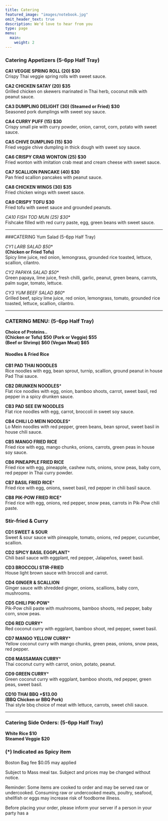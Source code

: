 ```yaml
---
title: Catering
featured_image: "images/notebook.jpg"
omit_header_text: true
description: We'd love to hear from you
type: page
menu: 
  main:
    weight: 2
---
```

### Catering Appetizers (5-6pp Half Tray)

**CA1 VEGGIE SPRING ROLL (20) $30**  
Crispy Thai veggie spring rolls with sweet sauce.

**CA2 CHICKEN SATAY (20) $35**  
Grilled chicken on skewers marinated in Thai herb, coconut milk with peanut sauce.

**CA3 DUMPLING DELIGHT (30) (Steamed or Fried) $30**  
Seasoned pork dumplings with sweet soy sauce.

**CA4 CURRY PUFF (15) $30**  
Crispy small pie with curry powder, onion, carrot, corn, potato with sweet sauce.

**CA5 CHIVE DUMPLING (15) $30**  
Fried veggie chive dumpling in thick dough with sweet soy sauce.

**CA6 CRISPY CRAB WONTON (25) $30**  
Fried wonton with imitation crab meat and cream cheese with sweet sauce.

**CA7 SCALLION PANCAKE (40) $30**  
Pan fried scallion pancakes with peanut sauce.

**CA8 CHICKEN WINGS (30) $35**  
Fried chicken wings with sweet sauce.

**CA9 CRISPY TOFU $30**  
Fried tofu with sweet sauce and grounded peanuts.

**CA10 FISH TOD MUN* (25) $30**  
Fishcake filled with red curry paste, egg, green beans with sweet sauce.

- - -

###CATERING Yum Salad (5-6pp Half Tray)

**CY1 LARB SALAD* $50**  
**(Chicken or Fried Tofu)**  
Spicy lime juice, red onion, lemongrass, grounded rice toasted, lettuce, scallion, cilantro.

**CY2 PAPAYA SALAD* $50**  
Green papaya, lime juice, fresh chilli, garlic, peanut, green beans, carrots, palm sugar, tomato, lettuce.

**CY3 YUM BEEF SALAD* $60**  
Grilled beef, spicy lime juice, red onion, lemongrass, tomato, grounded rice toasted, lettuce, scallion, cilantro.

- - -

### CATERING MENU: (5-6pp Half Tray)
**Choice of Proteins..**  
**(Chicken or Tofu) $50 (Pork or Veggie) $55**  
**(Beef or Shrimp) $60 (Vegan Meat) $65**  

#### **Noodles & Fried Rice**

**CB1 PAD THAI NOODLES**  
Rice noodles with egg, bean sprout, turnip, scallion, ground peanut in house Pad Thai sauce.

**CB2 DRUNKEN NOODLES***\
Flat rice noodles with egg, onion, bamboo shoots, carrot, sweet basil, red pepper in a spicy drunken sauce.

**CB3 PAD SEE EW NOODLES**  
Flat rice noodles with egg, carrot, broccoli in sweet soy sauce.

**CB4 CHILI LO MEIN NOODLES***\
Lo Mein noodles with red pepper, green beans, bean sprout, sweet basil in house chili sauce.

**CB5 MANGO FRIED RICE**  
Fried rice with egg, mango chunks, onions, carrots, green peas in house soy sauce.

**CB6 PINEAPPLE FRIED RICE**  
Fried rice with egg, pineapple, cashew nuts, onions, snow peas, baby corn, red pepper in Thai curry powder.

**CB7 BASIL FRIED RICE***\
Fried rice with egg, onions, sweet basil, red pepper in chili basil sauce.

**CB8 PIK-POW FRIED RICE***\
Fried rice with egg, onions, red pepper, snow peas, carrots in Pik-Pow chili paste.

### **Stir-fried & Curry**

**CD1 SWEET & SOUR**  
Sweet & sour sauce with pineapple, tomato, onions, red pepper, cucumber, scallion.

**CD2 SPICY BASIL EGGPLANT***\
Chili basil sauce with eggplant, red pepper, Jalapeños, sweet basil.

**CD3 BROCCOLI STIR-FRIED**  
House light brown sauce with broccoli and carrot.

**CD4 GINGER & SCALLION**  
Ginger sauce with shredded ginger, onions, scallions, baby corn, mushrooms.

**CD5 CHILI PIK-POW***\
Pik-Pow chili paste with mushrooms, bamboo shoots, red pepper, baby corn, snow peas.

**CD6 RED CURRY***\
Red coconut curry with eggplant, bamboo shoot, red pepper, sweet basil.

**CD7 MANGO YELLOW CURRY***\
Yellow coconut curry with mango chunks, green peas, onions, snow peas, red pepper.

**CD8 MASSAMAN CURRY***\
Thai coconut curry with carrot, onion, potato, peanut.

**CD9 GREEN CURRY***\
Green coconut curry with eggplant, bamboo shoots, red pepper, green peas, sweet basil.

**CD10 THAI BBQ +$13.00**  
**(BBQ Chicken or BBQ Pork)**  
Thai style bbq choice of meat with lettuce, carrots, sweet chili sauce.

- - -

### Catering Side Orders: (5-6pp Half Tray)
**White Rice $10**  
**Steamed Veggie $20**

### (*) Indicated as Spicy item

Boston Bag fee $0.05 may applied

Subject to Mass meal tax. Subject and prices may be changed without notice.

Reminder: Some items are cooked to order and may be served raw or undercooked. Consuming raw or undercooked meats, poultry, seafood, shellfish or eggs may increase risk of foodborne illness.

Before placing your order, please inform your server if a person in your party has a